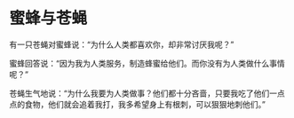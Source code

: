# 蜜蜂与苍蝇

有一只苍蝇对蜜蜂说：“为什么人类都喜欢你，却非常讨厌我呢？” 

蜜蜂回答说：“因为我为人类服务，制造蜂蜜给他们。而你没有为人类做什么事情呢？” 

苍蝇生气地说：“为什么我要为人类做事？他们都十分吝啬，只要我吃了他们一点点的食物，他们就会追着我打，我多希望身上有根刺，可以狠狠地刺他们。”
 